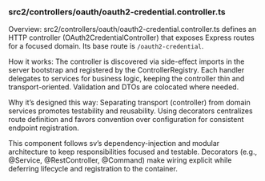 ### src2/controllers/oauth/oauth2-credential.controller.ts

Overview: src2/controllers/oauth/oauth2-credential.controller.ts defines an HTTP controller (OAuth2CredentialController) that exposes Express routes for a focused domain. Its base route is `/oauth2-credential`.

How it works: The controller is discovered via side-effect imports in the server bootstrap and registered by the ControllerRegistry. Each handler delegates to services for business logic, keeping the controller thin and transport-oriented. Validation and DTOs are colocated where needed.

Why it’s designed this way: Separating transport (controller) from domain services promotes testability and reusability. Using decorators centralizes route definition and favors convention over configuration for consistent endpoint registration.

This component follows sv’s dependency-injection and modular architecture to keep responsibilities focused and testable. Decorators (e.g., @Service, @RestController, @Command) make wiring explicit while deferring lifecycle and registration to the container.
